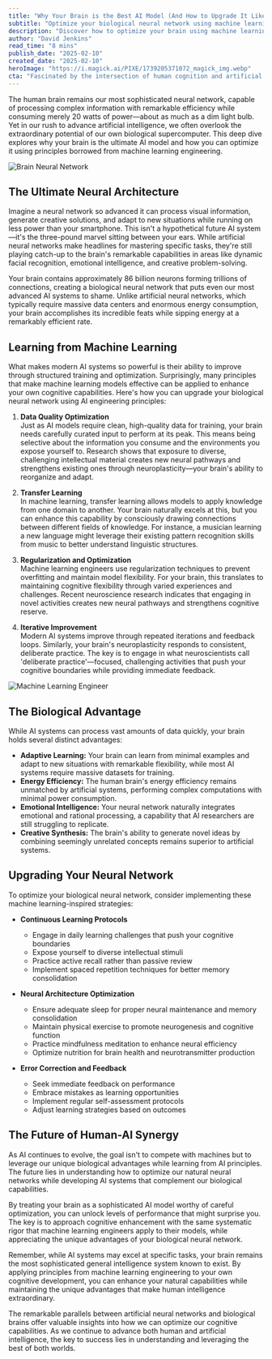 ```yaml
---
title: "Why Your Brain is the Best AI Model (And How to Upgrade It Like a Machine Learning Engineer)"
subtitle: "Optimize your biological neural network using machine learning principles"
description: "Discover how to optimize your brain using machine learning principles. Learn how your biological neural network surpasses AI in efficiency and capability, and implement strategies to enhance your cognitive performance using insights from artificial intelligence engineering."
author: "David Jenkins"
read_time: "8 mins"
publish_date: "2025-02-10"
created_date: "2025-02-10"
heroImage: "https://i.magick.ai/PIXE/1739205371072_magick_img.webp"
cta: "Fascinated by the intersection of human cognition and artificial intelligence? Follow us on LinkedIn for more cutting-edge insights on how technology is reshaping our understanding of human potential."
---
```


The human brain remains our most sophisticated neural network, capable of processing complex information with remarkable efficiency while consuming merely 20 watts of power—about as much as a dim light bulb. Yet in our rush to advance artificial intelligence, we often overlook the extraordinary potential of our own biological supercomputer. This deep dive explores why your brain is the ultimate AI model and how you can optimize it using principles borrowed from machine learning engineering.

![Brain Neural Network](https://i.magick.ai/PIXE/1739205371072_magick_img.webp)

## The Ultimate Neural Architecture

Imagine a neural network so advanced it can process visual information, generate creative solutions, and adapt to new situations while running on less power than your smartphone. This isn't a hypothetical future AI system—it's the three-pound marvel sitting between your ears. While artificial neural networks make headlines for mastering specific tasks, they're still playing catch-up to the brain's remarkable capabilities in areas like dynamic facial recognition, emotional intelligence, and creative problem-solving.

Your brain contains approximately 86 billion neurons forming trillions of connections, creating a biological neural network that puts even our most advanced AI systems to shame. Unlike artificial neural networks, which typically require massive data centers and enormous energy consumption, your brain accomplishes its incredible feats while sipping energy at a remarkably efficient rate.

## Learning from Machine Learning

What makes modern AI systems so powerful is their ability to improve through structured training and optimization. Surprisingly, many principles that make machine learning models effective can be applied to enhance your own cognitive capabilities. Here's how you can upgrade your biological neural network using AI engineering principles:

1. **Data Quality Optimization**  
   Just as AI models require clean, high-quality data for training, your brain needs carefully curated input to perform at its peak. This means being selective about the information you consume and the environments you expose yourself to. Research shows that exposure to diverse, challenging intellectual material creates new neural pathways and strengthens existing ones through neuroplasticity—your brain's ability to reorganize and adapt.

2. **Transfer Learning**  
   In machine learning, transfer learning allows models to apply knowledge from one domain to another. Your brain naturally excels at this, but you can enhance this capability by consciously drawing connections between different fields of knowledge. For instance, a musician learning a new language might leverage their existing pattern recognition skills from music to better understand linguistic structures.

3. **Regularization and Optimization**  
   Machine learning engineers use regularization techniques to prevent overfitting and maintain model flexibility. For your brain, this translates to maintaining cognitive flexibility through varied experiences and challenges. Recent neuroscience research indicates that engaging in novel activities creates new neural pathways and strengthens cognitive reserve.

4. **Iterative Improvement**  
   Modern AI systems improve through repeated iterations and feedback loops. Similarly, your brain's neuroplasticity responds to consistent, deliberate practice. The key is to engage in what neuroscientists call 'deliberate practice'—focused, challenging activities that push your cognitive boundaries while providing immediate feedback.

![Machine Learning Engineer](https://i.magick.ai/PIXE/1739205371075_magick_img.webp)

## The Biological Advantage

While AI systems can process vast amounts of data quickly, your brain holds several distinct advantages:

- **Adaptive Learning:** Your brain can learn from minimal examples and adapt to new situations with remarkable flexibility, while most AI systems require massive datasets for training.
- **Energy Efficiency:** The human brain's energy efficiency remains unmatched by artificial systems, performing complex computations with minimal power consumption.
- **Emotional Intelligence:** Your neural network naturally integrates emotional and rational processing, a capability that AI researchers are still struggling to replicate.
- **Creative Synthesis:** The brain's ability to generate novel ideas by combining seemingly unrelated concepts remains superior to artificial systems.

## Upgrading Your Neural Network

To optimize your biological neural network, consider implementing these machine learning-inspired strategies:

- **Continuous Learning Protocols**  
  - Engage in daily learning challenges that push your cognitive boundaries  
  - Expose yourself to diverse intellectual stimuli  
  - Practice active recall rather than passive review  
  - Implement spaced repetition techniques for better memory consolidation  

- **Neural Architecture Optimization**  
  - Ensure adequate sleep for proper neural maintenance and memory consolidation  
  - Maintain physical exercise to promote neurogenesis and cognitive function  
  - Practice mindfulness meditation to enhance neural efficiency  
  - Optimize nutrition for brain health and neurotransmitter production  

- **Error Correction and Feedback**  
  - Seek immediate feedback on performance  
  - Embrace mistakes as learning opportunities  
  - Implement regular self-assessment protocols  
  - Adjust learning strategies based on outcomes  

## The Future of Human-AI Synergy

As AI continues to evolve, the goal isn't to compete with machines but to leverage our unique biological advantages while learning from AI principles. The future lies in understanding how to optimize our natural neural networks while developing AI systems that complement our biological capabilities.

By treating your brain as a sophisticated AI model worthy of careful optimization, you can unlock levels of performance that might surprise you. The key is to approach cognitive enhancement with the same systematic rigor that machine learning engineers apply to their models, while appreciating the unique advantages of your biological neural network.

Remember, while AI systems may excel at specific tasks, your brain remains the most sophisticated general intelligence system known to exist. By applying principles from machine learning engineering to your own cognitive development, you can enhance your natural capabilities while maintaining the unique advantages that make human intelligence extraordinary.

The remarkable parallels between artificial neural networks and biological brains offer valuable insights into how we can optimize our cognitive capabilities. As we continue to advance both human and artificial intelligence, the key to success lies in understanding and leveraging the best of both worlds.